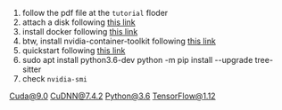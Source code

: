 1. follow the pdf file at the `tutorial` floder
2. attach a disk following [this link](https://docs.microsoft.com/zh-cn/previous-versions/azure/virtual-machines/linux/classic/attach-disk-classic)
3. install docker following [this link](https://linuxize.com/post/how-to-install-and-use-docker-on-ubuntu-18-04/)
4. btw, install nvidia-container-toolkit following [this link](https://github.com/NVIDIA/nvidia-docker#ubuntu-16041804-debian-jessiestretchbuster)
5. quickstart following [this link](https://github.com/jianguda/CodeSearchNet#quickstart)
6. sudo apt install python3.6-dev
python -m pip install --upgrade tree-sitter
7. check `nvidia-smi`

Cuda@9.0
CuDNN@7.4.2
Python@3.6
TensorFlow@1.12
